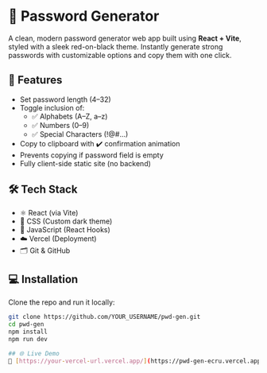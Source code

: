 # 🔐 Password Generator

A clean, modern password generator web app built using **React + Vite**, styled with a sleek red-on-black theme. Instantly generate strong passwords with customizable options and copy them with one click.

## 🚀 Features

- Set password length (4–32)
- Toggle inclusion of:
  - ✅ Alphabets (A–Z, a–z)
  - ✅ Numbers (0–9)
  - ✅ Special Characters (!@#...)
- Copy to clipboard with ✔️ confirmation animation
- Prevents copying if password field is empty
- Fully client-side static site (no backend)

## 🛠 Tech Stack

- ⚛️ React (via Vite)
- 🎨 CSS (Custom dark theme)
- 🧠 JavaScript (React Hooks)
- ☁️ Vercel (Deployment)
- 🗂 Git & GitHub

## 💻 Installation

Clone the repo and run it locally:

```bash
git clone https://github.com/YOUR_USERNAME/pwd-gen.git
cd pwd-gen
npm install
npm run dev

## 🌐 Live Demo
🔗 [https://your-vercel-url.vercel.app/](https://pwd-gen-ecru.vercel.app)
